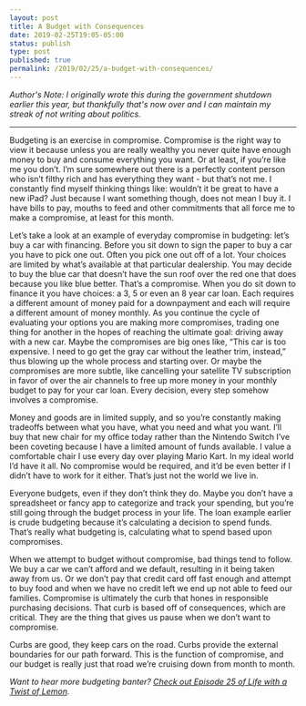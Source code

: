 ```yaml
---
layout: post
title: A Budget with Consequences
date: 2019-02-25T19:05-05:00
status: publish
type: post
published: true
permalink: /2019/02/25/a-budget-with-consequences/
---
```


_Author's Note: I originally wrote this during the government shutdown earlier this year, but thankfully that's now over and I can maintain my streak of not writing about politics._

----

Budgeting is an exercise in compromise. Compromise is the right way to view it because unless you are really wealthy you never quite have enough money to buy and consume everything you want. Or at least, if you’re like me you don’t. I’m sure somewhere out there is a perfectly content person who isn’t filthy rich and has everything they want - but that’s not me. I constantly find myself thinking things like: wouldn’t it be great to have a new iPad? Just because I want something though, does not mean I buy it. I have bills to pay, mouths to feed and other commitments that all force me to make a compromise, at least for this month.

Let’s take a look at an example of everyday compromise in budgeting: let’s buy a car with financing.  Before you sit down to sign the paper to buy a car you have to pick one out. Often you pick one out off of a lot. Your choices are limited by what’s available at that particular dealership. You may decide to buy the blue car that doesn’t have the sun roof over the red one that does because you like blue better. That’s a compromise. When you do sit down to finance it you have choices: a 3, 5 or even an 8 year car loan. Each requires a different amount of money paid for a downpayment and each will require a different amount of money monthly. As you continue the cycle of evaluating your options you are making more compromises, trading one thing for another in the hopes of reaching the ultimate goal: driving away with a new car. Maybe the compromises are big ones like, “This car is too expensive. I need to go get the gray car without the leather trim, instead,” thus blowing up the whole process and starting over. Or maybe the compromises are more subtle, like cancelling your satellite TV subscription in favor of over the air channels to free up more money in your monthly budget to pay for your car loan. Every decision, every step somehow involves a compromise.

Money and goods are in limited supply, and so you’re constantly making tradeoffs between what you have, what you need and what you want. I’ll buy that new chair for my office today rather than the Nintendo Switch I’ve been coveting because I have a limited amount of funds available. I value a comfortable chair I use every day over playing Mario Kart. In my ideal world I’d have it all. No compromise would be required, and it’d be even better if I didn’t have to work for it either. That’s just not the world we live in.

Everyone budgets, even if they don’t think they do.  Maybe you don’t have a spreadsheet or fancy app to categorize and track your spending, but you’re still going through the budget process in your life. The loan example earlier is crude budgeting because it’s calculating a decision to spend funds. That’s really what budgeting is, calculating what to spend based upon compromises.

When we attempt to budget without compromise, bad things tend to follow. We buy a car we can’t afford and we default, resulting in it being taken away from us. Or we don’t pay that credit card off fast enough and attempt to buy food and when we have no credit left we end up not able to feed our families.  Compromise is ultimately the curb that hones in responsible purchasing decisions. That curb is based off of consequences, which are critical. They are the thing that gives us pause when we don’t want to compromise.

Curbs are good, they keep cars on the road. Curbs provide the external boundaries for our path forward. This is the function of compromise, and our budget is really just that road we’re cruising down from month to month.

*Want to hear more budgeting banter? [Check out Episode 25 of Life with a Twist of Lemon](https://twistoflemonpod.com/episode-25-the-budget-episode/).*

